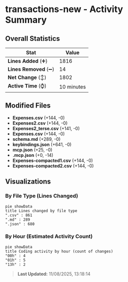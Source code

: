# transactions-new - Activity Summary 

## Overall Statistics

| Stat                   | Value                                                             |
| ---------------------- | ----------------------------------------------------------------- |
| **Lines Added** (➕)   | 1816                                          |
| **Lines Removed** (➖) | 14                                        |
| **Net Change** (↕)    | 1802                |
| **Active Time** (⌚)   | 10 minutes |


## Modified Files
- **Expenses.csv** (+144, -0)
- **Expenses2.csv** (+144, -0)
- **Expenses2_terse.csv** (+141, -0)
- **Expenses.csv** (+144, -0)
- **schema.md** (+289, -0)
- **keybindings.json** (+641, -0)
- **mcp.json** (+25, -0)
- **.mcp.json** (+0, -14)
- **Expenses-compacted1.csv** (+144, -0)
- **Expenses-compacted2.csv** (+144, -0)

## Visualizations

### By File Type (Lines Changed)

```mermaid
pie showData
title Lines changed by file type
".csv" : 861
".md" : 289
".json" : 680
```

### By Hour (Estimated Activity Count)

```mermaid
pie showData
title Coding activity by hour (count of changes)
"00h" : 4
"01h" : 5
"13h" : 2
```


> **Last Updated:** 11/08/2025, 13:18:14